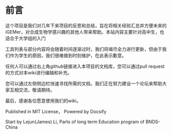 # 前言

这个项目是我们对几年下来项目的反思和总结，旨在将相关经验汇总并方便未来的iGEMer，对合成生物学感兴趣的其他人带来帮助。本站内容主要针对高中生，也适合于大学组的入门

工具列表与部分内容将会随着时间逐渐过时，我们将竭尽全力进行更新，但由于我们作为学生的原因，我们很难做到时刻维护，在此表示歉意。

任何人可以通过右上角github链接进入本项目的文档库，您可以通过pull request的方式对本wiki进行编辑和补充。

您可以通过左侧侧边栏快速寻找所需的文档，我们正在努力建设一个论坛来帮助大家互相交流，敬请期待。

最后，感谢各位愿意使用我们的wiki。

Published in MIT License， Powered by Docsify

Start by Lejun(James) Li, Parts of long term Education program of BNDS-China